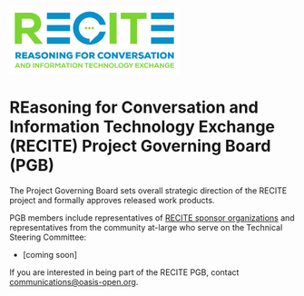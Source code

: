<img src="artwork/RECITE-5.png" width="300">

# REasoning for Conversation and Information Technology Exchange (RECITE) Project Governing Board (PGB)

The Project Governing Board sets overall strategic direction of the RECITE project and formally approves released work products. 

PGB members include representatives of [RECITE sponsor organizations](https://github.com/recite-oasis/oasis-open-project/blob/main/SPONSORS.md) and representatives from the community at-large who serve on the Technical Steering Committee: 
  
- [coming soon]

If you are interested in being part of the RECITE PGB, contact communications@oasis-open.org.
